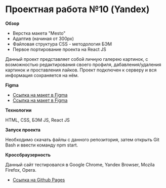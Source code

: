 # Проектная работа №10 (Yandex)

**Обзор**

* Верстка макета "Mesto"
* Адаптив (начиная от 300px)
* Файловая структура CSS - методология БЭМ
* Первое портирование проекта на React JS

Данный проект представляет собой личную галерею картинок, с возможностью редактирования своего профиля, дабавления/удаления картинок и проставления лайков. Проект подключен к серверу и вся информация сохраняется на нём.

**Figma**

* [Ссылка на макет в Figma](https://www.figma.com/file/StZjf8HnoeLdiXS7dYrLAh/JavaScript.-Sprint-4)
* [Ссылка на макет в Figma](https://www.figma.com/file/nlYpT4VhFiwimn2YlncrcF/JavaScript.-Sprint-5)

**Технологии**

HTML, CSS, БЭМ JS, React JS

**Запуск проекта**

Необходимо  скачать файлы с данного репозитория, затем открыть Git Bash и ввести команду npm start.

**Кроссбраузерность**

Данный сайт тестировался в Google Chrome, Yandex Browser, Mozila Firefox, Opera.

* [Ссылка на Github Pages](https://10stavr96.github.io/mesto/)
